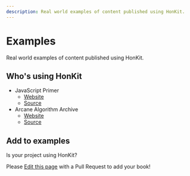 ```yaml
---
description: Real world examples of content published using HonKit.
---
```


# Examples

Real world examples of content published using HonKit.

## Who's using HonKit

- JavaScript Primer
    - [Website](https://jsprimer.net/)
    - [Source](https://github.com/asciidwango/js-primer)
- Arcane Algorithm Archive
    - [Website](https://www.algorithm-archive.org/)
    - [Source](https://github.com/algorithm-archivists/algorithm-archive)

## Add to examples

Is your project using HonKit?

Please [Edit this page](https://github.com/honkit/honkit/edit/master/docs/examples.md) with a Pull Request to add your book!
